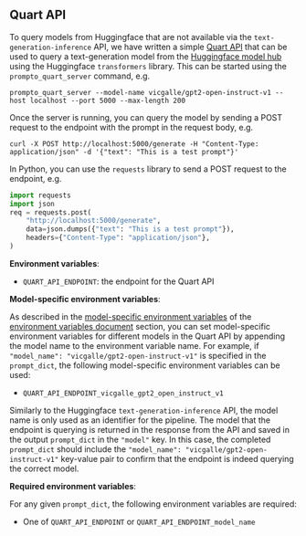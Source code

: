 ## Quart API

To query models from Huggingface that are not available via the `text-generation-inference` API, we have written a simple [Quart API](./../src/prompto/apis/quart/quart_api.py) that can be used to query a text-generation model from the [Huggingface model hub](https://huggingface.co/models) using the Huggingface `transformers` library. This can be started using the `prompto_quart_server` command, e.g.
```
prompto_quart_server --model-name vicgalle/gpt2-open-instruct-v1 --host localhost --port 5000 --max-length 200
```

Once the server is running, you can query the model by sending a POST request to the endpoint with the prompt in the request body, e.g.
```
curl -X POST http://localhost:5000/generate -H "Content-Type: application/json" -d '{"text": "This is a test prompt"}'
```

In Python, you can use the `requests` library to send a POST request to the endpoint, e.g.
```python
import requests
import json
req = requests.post(
    "http://localhost:5000/generate",
    data=json.dumps({"text": "This is a test prompt"}),
    headers={"Content-Type": "application/json"},
)
```

**Environment variables**:

* `QUART_API_ENDPOINT`: the endpoint for the Quart API

**Model-specific environment variables**:

As described in the [model-specific environment variables](./environment_variables.md#model-specific-environment-variables) of the [environment variables document](./environment_variables.md) section, you can set model-specific environment variables for different models in the Quart API by appending the model name to the environment variable name. For example, if `"model_name": "vicgalle/gpt2-open-instruct-v1"` is specified in the `prompt_dict`, the following model-specific environment variables can be used:

* `QUART_API_ENDPOINT_vicgalle_gpt2_open_instruct_v1`

Similarly to the Huggingface `text-generation-inference` API, the model name is only used as an identifier for the pipeline. The model that the endpoint is querying is returned in the response from the API and saved in the output `prompt_dict` in the `"model"` key.
In this case, the completed `prompt_dict` should include the `"model_name": "vicgalle/gpt2-open-instruct-v1"` key-value pair to confirm that the endpoint is indeed querying the correct model.

**Required environment variables**:

For any given `prompt_dict`, the following environment variables are required:

* One of `QUART_API_ENDPOINT` or `QUART_API_ENDPOINT_model_name`
